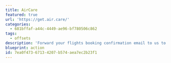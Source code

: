 ```yaml
---
title: AirCare
featured: true
url: 'https://get.air.care/'
categories:
  - 681bffaf-a44c-4449-ae96-bf780506c862
tags:
  - offsets
description: 'Forward your flights booking confirmation email to us to get an idea of the carbon footprint, get help offsetting the flight, and discover low-carbon alternatives to help avoid flying in the future.'
blueprint: action
id: 7ea0f473-6713-4207-b574-aea7ec2b23f1
---
```


